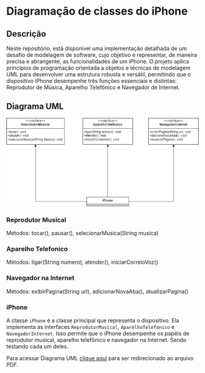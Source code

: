 # Diagramação de classes do iPhone

## Descrição

Neste repositório, está disponível uma implementação detalhada de um desafio de modelagem de software, cujo objetivo é representar, de maneira precisa e abrangente, as funcionalidades de um iPhone. O projeto aplica princípios de programação orientada a objetos e técnicas de modelagem UML para desenvolver uma estrutura robusta e versátil, permitindo que o dispositivo iPhone desempenhe três funções essenciais e distintas: Reprodutor de Música, Aparelho Telefônico e Navegador de Internet.

## Diagrama UML

<p align="center">
  <img src="docs/iPhone-modelagem.png" alt="Diagrama de Classes">
</p>

### Reprodutor Musical

Métodos: tocar(), pausar(), selecionarMusica(String musica)

### Aparelho Telefonico

Métodos: ligar(String numero), atender(), iniciarCorreioVoz()

### Navegador na Internet

Métodos: exibirPagina(String url), adicionarNovaAba(), atualizarPagina()

### iPhone

A classe `iPhone` é a classe principal que representa o dispositivo. Ela implementa as interfaces `ReprodutorMusical`, `AparelhoTelefonico` e `NavegadorInternet`. Isso permite que o iPhone desempenhe os papéis de reprodutor musical, aparelho telefônico e navegador na Internet. Sendo testando cada um deles.

Para acessar Diagrama UML [clique aqui](docs/iPhone-modelagem.pdf) para ser redirecionado ao arquivo PDF.